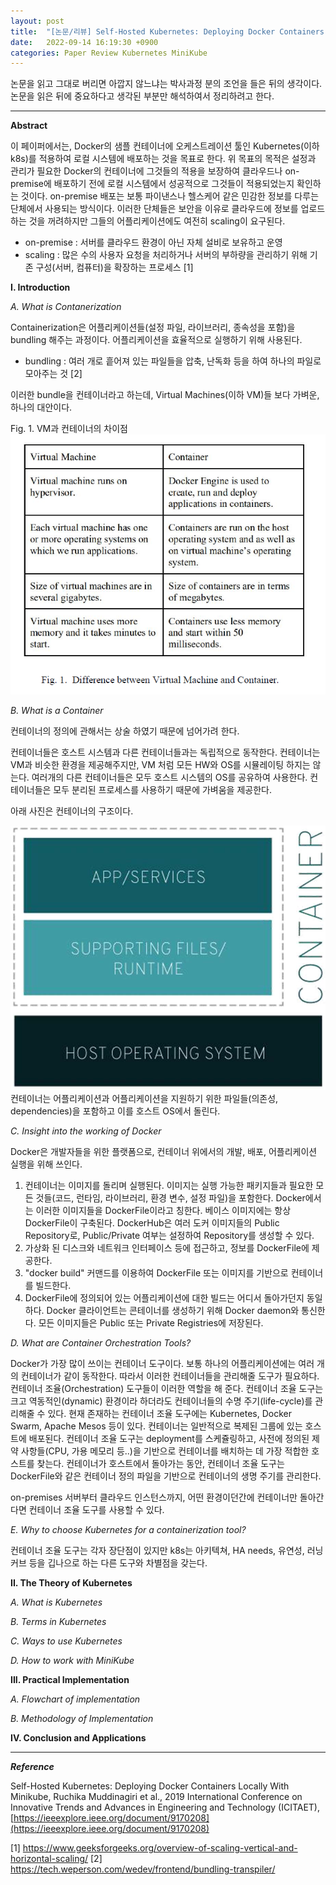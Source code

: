 ```yaml
---
layout: post
title:  "[논문/리뷰] Self-Hosted Kubernetes: Deploying Docker Containers Locally With Minikube"
date:   2022-09-14 16:19:30 +0900
categories: Paper Review Kubernetes MiniKube 
---
```


논문을 읽고 그대로 버리면 아깝지 않느냐는 박사과정 분의 조언을 들은 뒤의 생각이다.
논문을 읽은 뒤에 중요하다고 생각된 부분만 해석하여서 정리하려고 한다.

---
**Abstract**

이 페이퍼에서는, Docker의 샘플 컨테이너에 오케스트레이션 툴인 Kubernetes(이하 k8s)를 적용하여 로컬 시스템에 배포하는 것을 목표로 한다.
위 목표의 목적은 설정과 관리가 필요한 Docker의 컨테이너에 그것들의 적용을 보장하여 클라우드나 on-premise에 배포하기 전에 로컬 시스템에서 성공적으로 그것들이 적용되었는지 확인하는 것이다.
on-premise 배포는 보통 파이낸스나 헬스케어 같은 민감한 정보를 다루는 단체에서 사용되는 방식이다.
이러한 단체들은 보안을 이유로 클라우드에 정보를 업로드 하는 것을 꺼려하지만 그들의 어플리케이션에도 여전히 scaling이 요구된다.
* on-premise : 서버를 클라우드 환경이 아닌 자체 설비로 보유하고 운영
* scaling : 많은 수의 사용자 요청을 처리하거나 서버의 부하량을 관리하기 위해 기존 구성(서버, 컴퓨터)을 확장하는 프로세스 [1]

**I. Introduction**

*A. What is Contanerization*

Containerization은 어플리케이션들(설정 파일, 라이브러리, 종속성을 포함)을 bundling 해주는 과정이다. 어플리케이션을 효율적으로 실행하기 위해 사용된다.
* bundling : 여러 개로 흩어져 있는 파일들을 압축, 난독화 등을 하여 하나의 파일로 모아주는 것 [2]
  
이러한 bundle을 컨테이너라고 하는데, Virtual Machines(이하 VM)들 보다 가벼운, 하나의 대안이다.

Fig. 1. VM과 컨테이너의 차이점
![Figure 1](/assets/images/220914/Figure1.png)

*B. What is a Container*

컨테이너의 정의에 관해서는 상술 하였기 때문에 넘어가려 한다.

컨테이너들은 호스트 시스템과 다른 컨테이너들과는 독립적으로 동작한다.
컨테이너는 VM과 비슷한 환경을 제공해주지만, VM 처럼 모든 HW와 OS를 시뮬레이팅 하지는 않는다.
여러개의 다른 컨테이너들은 모두 호스트 시스템의 OS를 공유하여 사용한다.
컨테이너들은 모두 분리된 프로세스를 사용하기 때문에 가벼움을 제공한다.

아래 사진은 컨테이너의 구조이다.

![Picture 1](/assets/images/220914/Pic1.png)
컨테이너는 어플리케이션과 어플리케이션을 지원하기 위한 파일들(의존성, dependencies)을 포함하고 이를 호스트 OS에서 돌린다.

*C. Insight into the working of Docker*

Docker은 개발자들을 위한 플랫폼으로, 컨테이너 위에서의 개발, 배포, 어플리케이션 실행을 위해 쓰인다.

1) 컨테이너는 이미지를 돌리며 실행된다. 이미지는 실행 가능한 패키지들과 필요한 모든 것들(코드, 런타임, 라이브러리, 환경 변수, 설정 파일)을 포함한다. Docker에서는 이러한 이미지들을 DockerFile이라고 칭한다. 베이스 이미지에는 항상 DockerFile이 구축된다.
DockerHub은 여러 도커 이미지들의 Public Repository로, Public/Private 여부는 설정하여 Repository를 생성할 수 있다.
2) 가상화 된 디스크와 네트워크 인터페이스 등에 접근하고, 정보를 DockerFile에 제공한다.
3) "docker build" 커맨드를 이용하여 DockerFile 또는 이미지를 기반으로 컨테이너를 빌드한다. 
4) DockerFile에 정의되어 있는 어플리케이션에 대한 빌드는 어디서 돌아가던지 동일하다. Docker 클라이언트는 콘테이너를 생성하기 위해 Docker daemon와 통신한다.
모든 이미지들은 Public 또는 Private Registries에 저장된다.

*D. What are Container Orchestration Tools?*

Docker가 가장 많이 쓰이는 컨테이너 도구이다. 보통 하나의 어플리케이션에는 여러 개의 컨테이너가 같이 동작한다. 따라서 이러한 컨테이너들을 관리해줄 도구가 필요하다.
컨테이너 조율(Orchestration) 도구들이 이러한 역할을 해 준다.
컨테이너 조율 도구는 크고 역동적인(dynamic) 환경이라 하더라도 컨테이너들의 수명 주기(life-cycle)를 관리해줄 수 있다.
현재 존재하는 컨테이너 조율 도구에는 Kubernetes, Docker Swarm, Apache Mesos 등이 있다.
컨테이너는 일반적으로 복제된 그룹에 있는 호스트에 배포된다.
컨테이너 조율 도구는 deployment를 스케쥴링하고, 사전에 정의된 제약 사항들(CPU, 가용 메모리 등..)을 기반으로 컨테이너를 배치하는 데 가장 적합한 호스트를 찾는다.
컨테이너가 호스트에서 돌아가는 동안, 컨테이너 조율 도구는 DockerFile와 같은 컨테이너 정의 파일을 기반으로 컨테이너의 생명 주기를 관리한다.

on-premises 서버부터 클라우드 인스턴스까지, 어떤 환경이던간에 컨테이너만 돌아간다면  컨테이너 조율 도구를 사용할 수 있다.

*E. Why to choose Kubernetes for a containerization tool?*

컨테이너 조율 도구는 각자 장단점이 있지만 k8s는 아키텍쳐, HA needs, 유연성, 러닝 커브
등을 깁나으로 하는 다른 도구와 차별점을 갖는다.

**II. The Theory of Kubernetes**

*A. What is Kubernetes*

*B. Terms in Kubernetes*

*C. Ways to use Kubernetes*

*D. How to work with MiniKube*

**III. Practical Implementation**

*A. Flowchart of implementation*

*B. Methodology of Implementation*

**IV. Conclusion and Applications**

---

***Reference***

Self-Hosted Kubernetes: Deploying Docker Containers Locally With Minikube, 
Ruchika Muddinagiri et al., 2019 International Conference on Innovative Trends and Advances in Engineering and Technology (ICITAET), [https://ieeexplore.ieee.org/document/9170208](https://ieeexplore.ieee.org/document/9170208)

[1] https://www.geeksforgeeks.org/overview-of-scaling-vertical-and-horizontal-scaling/
[2] https://tech.weperson.com/wedev/frontend/bundling-transpiler/